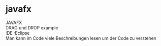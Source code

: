 # javafx

JAVAFX
</br>
DRAG und DROP example
</br>
IDE :Eclipse
</br>
Man kann im Code viele Beschreibungen lesen um der Code zu verstehen 
